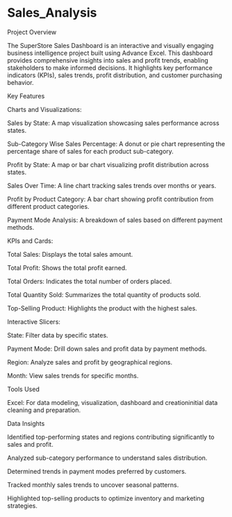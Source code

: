 # Sales_Analysis


Project Overview

The SuperStore Sales Dashboard is an interactive and visually engaging business intelligence project built using Advance Excel. This dashboard provides comprehensive insights into sales and profit trends, enabling stakeholders to make informed decisions. It highlights key performance indicators (KPIs), sales trends, profit distribution, and customer purchasing behavior.

Key Features

Charts and Visualizations:

Sales by State: A map visualization showcasing sales performance across states.

Sub-Category Wise Sales Percentage: A donut or pie chart representing the percentage share of sales for each product sub-category.

Profit by State: A map or bar chart visualizing profit distribution across states.

Sales Over Time: A line chart tracking sales trends over months or years.

Profit by Product Category: A bar chart showing profit contribution from different product categories.

Payment Mode Analysis: A breakdown of sales based on different payment methods.

KPIs and Cards:

Total Sales: Displays the total sales amount.

Total Profit: Shows the total profit earned.

Total Orders: Indicates the total number of orders placed.

Total Quantity Sold: Summarizes the total quantity of products sold.

Top-Selling Product: Highlights the product with the highest sales.

Interactive Slicers:

State: Filter data by specific states.

Payment Mode: Drill down sales and profit data by payment methods.

Region: Analyze sales and profit by geographical regions.

Month: View sales trends for specific months.

Tools Used

Excel: For data modeling, visualization, dashboard and creationinitial data cleaning and preparation.


Data Insights

Identified top-performing states and regions contributing significantly to sales and profit.

Analyzed sub-category performance to understand sales distribution.

Determined trends in payment modes preferred by customers.

Tracked monthly sales trends to uncover seasonal patterns.

Highlighted top-selling products to optimize inventory and marketing strategies.
